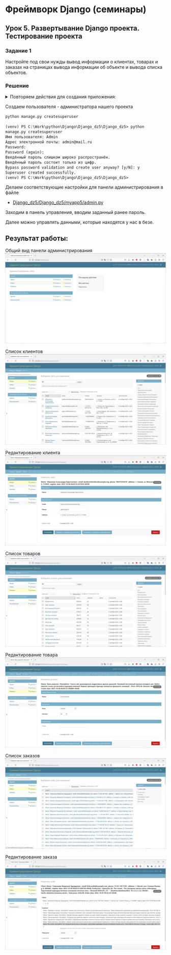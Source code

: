 # Фреймворк Django (семинары)
## Урок 5. Развертывание Django проекта. Тестирование проекта

### Задание 1
Настройте под свои нужды вывод информации о клиентах, товарах и заказах на страницах вывода информации об объекте и вывода списка объектов.

### Решение

<details>
<summary>Повторяем действия для создания приложения:</summary>
Выполняем стандартные процедуры для запуска нового приложения в новом проекте:

Устанавливаем Django:

    pip install django

Создаем проект для работы:

    django-admin startproject Django_dz5

Переходим в папку проекта:

    cd .\Django_dz5\

Создаем новое приложение в проекте:

    python manage.py startapp myapp5

Запускаем сервер проекта:

    python manage.py runserver

Редактируем файлы:

- [Django_dz5/Django_dz5/Django_dz5/settings.py](/Django_dz5/Django_dz5/settings.py)
- [Django_dz5/Django_dz5/Django_dz5/urls.py](/Django_dz5/Django_dz5/urls.py)
- [Django_dz5/Django_dz5/myapp5/urls.py](/Django_dz5/myapp5/urls.py)
- [Django_dz5/Django_dz5/myapp5/views.py](/Django_dz5/myapp5/views.py)

Создаем модель данных, в соответствие с заданием. 
Модель данных находится в файле: 

- [Django_dz5/Django_dz5/myapp5/models.py](/Django_dz5/myapp5/models.py)

Для каждой таблицы были реализованы все **CRUD** методы. Для таблицы заказов (Order) выполнена поддержка связи 
Many-to-Many с таблицей товаров (Product). 

Примеры методов находятся в пакете *commands*:

- [Django_dz5/Django_dz5/myapp5/management/commands/](/Django_dz5/myapp5/management/commands)

Создаем миграции для нашей модели данных (подготавливаем структуру базы данных для развертывания на сервере БД):

    python manage.py makemigrations myapp5

Применяем миграции (Физически создаем объекты на сервере БД):

    python manage.py migrate

После этого можно запускать команды для работы нашей модели с базой данных:

    python manage.py create_client.py
    python manage.py create_order.py
    python manage.py create_product.py
    python manage.py get_client.py 1
    python manage.py get_order.py 3
    python manage.py get_product.py 1
    python manage.py update_client.py 1
    python manage.py update_order.py 1
    python manage.py update_product.py 1
    python manage.py get_all_clients.py
    python manage.py get_all_orders.py
    python manage.py get_all_products.py
    python manage.py delete_client.py 2
    python manage.py delete_order.py 2
    python manage.py delete_product.py 2


Файл с журналом работы:

- [logs/django.log](/Django_dz5/logs/django.log) 

Для более удобной работы был написан генератор фейковых данных
 
- [Django_dz5/Django_dz5/myapp5/management/commands/gen_fake_data.py](/Django_dz5/myapp5/management/commands/gen_fake_data.py)

        python manage.py gen_fake_data.py 50 50 200

В файле представлений описан запрос в базу данных и вызов формы представления данных по запросу

- [Django_dz5/Django_dz5/myapp5/views.py](/Django_dz5/myapp5/views.py)

Так же были подготовлены шаблоны для отображения формы. Файлы с шаблонами:

- [Django_dz5/Django_dz5/myapp5/templates/myapp5/base.html](/Django_dz5/myapp5/templates/myapp5/base.html)
- [Django_dz5/Django_dz5/myapp5/templates/myapp5/menu.html](/Django_dz5/myapp5/templates/myapp5/menu.html)
- [Django_dz5/Django_dz5/myapp5/templates/myapp5/orders.html](/Django_dz5/myapp5/templates/myapp5/orders.html)

Для более эстетичного восприятия был добавлен [bootstrap](https://getbootstrap.com/)


Так же - создаем папку для хранения изображений, и указываем ее в настройках 

- [Django_dz5/Django_dz5/Django_dz5/settings.py](/Django_dz5/Django_dz5/settings.py)


        MEDIA_URL = '/media/'
        MEDIA_ROOT = BASE_DIR / 'myapp5/media'

В файле *urls.py* указываем маршруты к новой форме редактирования товара, и к папке, 
в которой хранятся изображения  

- [Django_dz5/Django_dz5/Django_dz5/urls.py](/Django_dz5/Django_dz5/urls.py)

Разрабатываем представление для формы создания/редактирования товара: 

- [Django_dz5/Django_dz5/myapp5/forms.py](/Django_dz5/myapp5/forms.py)

Разрабатываем шаблон для отображения формы создания/редактирования товара:

- [Django_dz5/Django_dz5/myapp5/templates/myapp5/product.html](/Django_dz5/myapp5/templates/myapp5/product.html)

В файле *views.py* описываем логику работы представления

- [Django_dz5/Django_dz5/myapp5/views.py](/Django_dz5/myapp5/views.py)

Прописываем маршрут и класс для отображения формы в файле *urls.py*

- [Django_dz5/Django_dz5/myapp5/urls.py](/Django_dz5/myapp5/urls.py)
</details>

Создаем пользователя - администратора нашего проекта

    python manage.py createsuperuser

    (venv) PS C:\Work\python\Django\Django_dz5\Django_dz5> python manage.py createsuperuser
    Имя пользователя: Admin
    Адрес электронной почты: admin@mail.ru
    Password:
    Password (again):
    Введённый пароль слишком широко распространён.
    Введённый пароль состоит только из цифр.
    Bypass password validation and create user anyway? [y/N]: y
    Superuser created successfully.
    (venv) PS C:\Work\python\Django\Django_dz5\Django_dz5>

Делаем соответствующие настройки для панели администрирования в файле 

- [Django_dz5/Django_dz5/myapp5/admin.py](/Django_dz5/myapp5/admin.py)

Заходим в панель управления, вводим заданный ранее пароль.

Далее можно управлять данными, которые находятся у нас в безе.

## Результат работы:

Общий вид панели администрирования
![screen1.png](screen1.png)

Список клиентов
![screen2.png](screen2.png)

Редактирование клиента
![screen3.png](screen3.png)

Список товаров
![screen4.png](screen4.png)

Редактирование товара
![screen5.png](screen5.png)

Список заказов
![screen6.png](screen6.png)

Редактирование заказа
![screen7.png](screen7.png)
